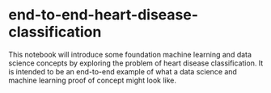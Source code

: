 # end-to-end-heart-disease-classification
This notebook will introduce some foundation machine learning and data science concepts by exploring the problem of heart disease classification.  It is intended to be an end-to-end example of what a data science and machine learning proof of concept might look like.
